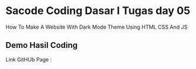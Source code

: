 # Sacode Coding Dasar I Tugas day 05
How To Make A Website With Dark Mode Theme Using HTML CSS And JS

## Demo Hasil Coding

Link GitHUb Page : 

